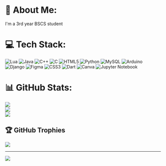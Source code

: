 # 💫 About Me:
I'm a 3rd year BSCS student 
  
              
# 💻 Tech Stack:
![Lua](https://img.shields.io/badge/lua-%232C2D72.svg?style=for-the-badge&logo=lua&logoColor=white) ![Java](https://img.shields.io/badge/java-%23ED8B00.svg?style=for-the-badge&logo=openjdk&logoColor=white) ![C++](https://img.shields.io/badge/c++-%2300599C.svg?style=for-the-badge&logo=c%2B%2B&logoColor=white) ![C](https://img.shields.io/badge/c-%2300599C.svg?style=for-the-badge&logo=c&logoColor=white) ![HTML5](https://img.shields.io/badge/html5-%23E34F26.svg?style=for-the-badge&logo=html5&logoColor=white) ![Python](https://img.shields.io/badge/python-3670A0?style=for-the-badge&logo=python&logoColor=ffdd54) ![MySQL](https://img.shields.io/badge/mysql-4479A1.svg?style=for-the-badge&logo=mysql&logoColor=white) ![Arduino](https://img.shields.io/badge/-Arduino-00979D?style=for-the-badge&logo=Arduino&logoColor=white) ![Django](https://img.shields.io/badge/django-%23092E20.svg?style=for-the-badge&logo=django&logoColor=white)
![Figma](https://img.shields.io/badge/figma-%23F24E1E.svg?style=for-the-badge&logo=figma&logoColor=white) ![CSS3](https://img.shields.io/badge/css3-%231572B6.svg?style=for-the-badge&logo=css3&logoColor=white) ![Dart](https://img.shields.io/badge/dart-%230175C2.svg?style=for-the-badge&logo=dart&logoColor=white) ![Canva](https://img.shields.io/badge/Canva-%2300C4CC.svg?style=for-the-badge&logo=Canva&logoColor=white) ![Jupyter Notebook](https://img.shields.io/badge/jupyter-%23FA0F00.svg?style=for-the-badge&logo=jupyter&logoColor=white)

# 📊 GitHub Stats:
![](https://github-readme-stats.vercel.app/api?username=sealtux&theme=dark&hide_border=false&include_all_commits=false&count_private=false)<br/>
![](https://nirzak-streak-stats.vercel.app/?user=sealtux&theme=dark&hide_border=false)<br/>
![](https://github-readme-stats.vercel.app/api/top-langs/?username=sealtux&theme=dark&hide_border=false&include_all_commits=false&count_private=false&layout=compact)
 


## 🏆 GitHub Trophies
![](https://github-profile-trophy.vercel.app/?username=sealtux&theme=default&no-frame=false&no-bg=true&margin-w=4)

---
[![](https://visitcount.itsvg.in/api?id=sealtux&icon=0&color=0)](https://visitcount.itsvg.in)

<!-- Proudly created with GPRM ( https://gprm.itsvg.in ) -->
